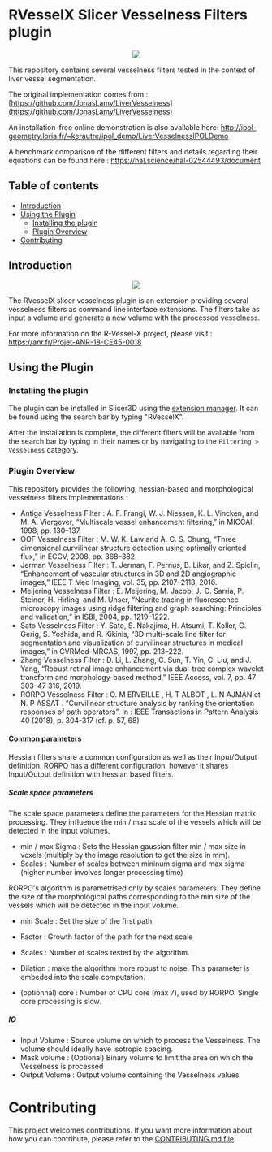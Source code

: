 # RVesselX Slicer Vesselness Filters plugin

<div style="text-align:center">
<img class="center" src="https://github.com/R-Vessel-X/SlicerRVXVesselnessFilters/raw/main/Screenshots/RVX_vesselness_example.png"/>
</div>

This repository contains several vesselness filters tested in the context of liver vessel segmentation.

The original implementation comes
from : [https://github.com/JonasLamy/LiverVesselness](https://github.com/JonasLamy/LiverVesselness)

An installation-free online demonstration is also available
here: http://ipol-geometry.loria.fr/~kerautre/ipol_demo/LiverVesselnessIPOLDemo

A benchmark comparison of the different filters and details regarding their equations can be found
here : https://hal.science/hal-02544493/document

## Table of contents

* [Introduction](#Introduction)
* [Using the Plugin](#Using-the-Plugin)
    * [Installing the plugin](#Installing-the-plugin)
    * [Plugin Overview](#Plugin-Overview)
* [Contributing](#Contributing)

## Introduction

<div style="text-align:center">
<img class="center" src="https://github.com/R-Vessel-X/SlicerRVXVesselnessFilters/raw/main/Screenshots/RVXLogo.png"/>
</div>

The RVesselX slicer vesselness plugin is an extension providing several vesselness filters as command line interface extensions.
The filters take as input a volume and generate a new volume with the processed vesselness.

For more information on the R-Vessel-X project, please visit :  
https://anr.fr/Projet-ANR-18-CE45-0018

## Using the Plugin

### Installing the plugin

The plugin can be installed in Slicer3D using
the [extension manager](https://slicer.readthedocs.io/en/latest/user_guide/extensions_manager.html#install-extensions).
It can be found using the search bar by typing "RVesselX".

After the installation is complete, the different filters will be available from the search bar by typing in their
names or by navigating to the `Filtering > Vesselness` category.

### Plugin Overview

This repository provides the following, hessian-based and morphological vesselness filters implementations :

- Antiga Vesselness Filter : A. F. Frangi, W. J. Niessen, K. L. Vincken, and M. A. Viergever, “Multiscale vessel
  enhancement filtering,” in MICCAI, 1998, pp. 130–137.
- OOF Vesselness Filter : M. W. K. Law and A. C. S. Chung, “Three dimensional curvilinear structure detection using
  optimally oriented flux,” in ECCV, 2008, pp. 368–382.
- Jerman Vesselness Filter : T. Jerman, F. Pernus, B. Likar, and Z. Spiclin, “Enhancement of vascular structures in 3D
  and 2D angiographic images,” IEEE T Med Imaging, vol. 35, pp. 2107–2118, 2016.
- Meijering Vesselness Filter : E. Meijering, M. Jacob, J.-C. Sarria, P. Steiner, H. Hirling, and M. Unser, “Neurite
  tracing in fluorescence microscopy images using ridge filtering and graph searching: Principles and validation,” in
  ISBI, 2004, pp. 1219–1222.
- Sato Vesselness Filter : Y. Sato, S. Nakajima, H. Atsumi, T. Koller, G. Gerig, S. Yoshida, and R. Kikinis, “3D
  multi-scale line filter for segmentation and visualization of curvilinear structures in medical images,” in
  CVRMed-MRCAS, 1997, pp. 213–222.
- Zhang Vesselness Filter : D. Li, L. Zhang, C. Sun, T. Yin, C. Liu, and J. Yang, “Robust retinal image enhancement via
  dual-tree complex wavelet transform and morphology-based method,” IEEE Access, vol. 7, pp. 47 303–47 316, 2019.
- RORPO Vesselness Filter : O. M ERVEILLE , H. T ALBOT , L. N AJMAN et N. P ASSAT . “Curvilinear structure analysis by
ranking the orientation responses of path operators”. In : IEEE Transactions in Pattern
Analysis 40 (2018), p. 304-317 (cf. p. 57, 68)

#### Common parameters

Hessian filters share a common configuration as well as their Input/Output definition.
RORPO has a different configuration, however it shares Input/Output definition with hessian based filters.

##### Scale space parameters

The scale space parameters define the parameters for the Hessian matrix processing.
They influence the min / max scale of the vessels which will be detected in the input volumes.

* min / max Sigma : Sets the Hessian gaussian filter min / max size in voxels (multiply by the image resolution to get the size in mm).
* Scales : Number of scales between mininum sigma and max sigma (higher number involves longer processing time)

RORPO's algorithm is parametrised only by scales parameters.
They define the size of the morphological paths corresponding to the min size of the vessels which will be detected in the input volume.

* min Scale : Set the size of the first path
* Factor : Growth factor of the path for the next scale
* Scales : Number of scales tested by the algorithm.
* Dilation : make the algorithm more robust to noise. This parameter is embeded into the scale computation. 

* (optionnal) core : Number of CPU core (max 7), used by RORPO. Single core processing is slow.

##### IO

* Input Volume : Source volume on which to process the Vesselness. The volume should ideally have isotropic spacing.
* Mask volume : (Optional) Binary volume to limit the area on which the Vesselness is processed
* Output Volume : Output volume containing the Vesselness values

# Contributing

This project welcomes contributions. If you want more information about how you can contribute, please refer to
the [CONTRIBUTING.md file](CONTRIBUTING.md).

